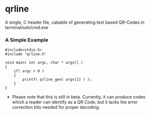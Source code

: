 # qrline
A single, C header file, cabable of generating text based QR-Codes in terminal/ssh/cmd.exe

### A Simple Example
```
#include<stdio.h>
#include "qrline.h"

void main( int argc, char * argv[] )
{
	if( argc > 0 )
	{
		printf( qrline_gen( argv[1] ) );
	}
}
```

- Please note that this is still in beta. Currently, it can produce codes which a reader can identify as a QR Code, but it lacks the error correction bits needed for proper decoding.
